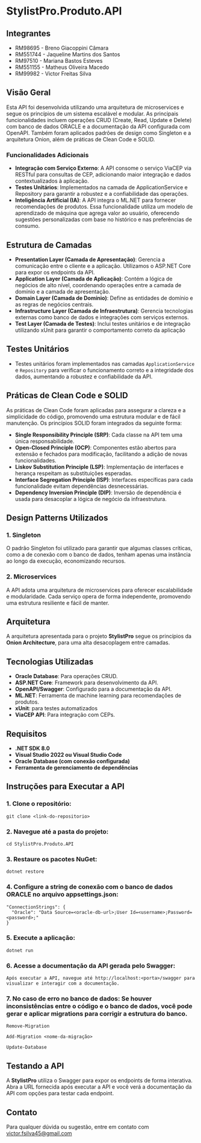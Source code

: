 # StylistPro.Produto.API

## Integrantes
- RM98695  - Breno Giacoppini Câmara   
- RM551744 - Jaqueline Martins dos Santos   
- RM97510  - Mariana Bastos Esteves   
- RM551155 - Matheus Oliveira Macedo   
- RM99982  - Victor Freitas Silva   

## Visão Geral
Esta API foi desenvolvida utilizando uma arquitetura de microservices e segue os princípios de um sistema escalável e modular. As principais funcionalidades incluem operações CRUD (Create, Read, Update e Delete) com banco de dados ORACLE e a documentação da API configurada com OpenAPI. Também foram aplicados padrões de design como Singleton e a arquitetura Onion, além de práticas de Clean Code e SOLID.

### Funcionalidades Adicionais
- **Integração com Serviço Externo**: A API consome o serviço ViaCEP via RESTful para consultas de CEP, adicionando maior integração e dados contextualizados à aplicação.
- **Testes Unitários**: Implementados na camada de ApplicationService e Repository para garantir a robustez e a confiabilidade das operações.
- **Inteligência Artificial (IA)**: A API integra o ML.NET para fornecer recomendações de produtos. Essa funcionalidade utiliza um modelo de aprendizado de máquina que agrega valor ao usuário, oferecendo sugestões personalizadas com base no histórico e nas preferências de consumo.

## Estrutura de Camadas

- **Presentation Layer (Camada de Apresentação)**: Gerencia a comunicação entre o cliente e a aplicação. Utilizamos o ASP.NET Core para expor os endpoints da API.
- **Application Layer (Camada de Aplicação)**: Contém a lógica de negócios de alto nível, coordenando operações entre a camada de domínio e a camada de apresentação.
- **Domain Layer (Camada de Domínio)**: Define as entidades de domínio e as regras de negócios centrais.
- **Infrastructure Layer (Camada de Infraestrutura)**: Gerencia tecnologias externas como banco de dados e integrações com serviços externos.
- **Test Layer (Camada de Testes)**: Inclui testes unitários e de integração utilizando xUnit para garantir o comportamento correto da aplicação

## Testes Unitários
- Testes unitários foram implementados nas camadas `ApplicationService` e `Repository` para verificar o funcionamento correto e a integridade dos dados, aumentando a robustez e confiabilidade da API.

## Práticas de Clean Code e SOLID
As práticas de Clean Code foram aplicadas para assegurar a clareza e a simplicidade do código, promovendo uma estrutura modular e de fácil manutenção. Os princípios SOLID foram integrados da seguinte forma:
- **Single Responsibility Principle (SRP)**: Cada classe na API tem uma única responsabilidade.
- **Open-Closed Principle (OCP)**: Componentes estão abertos para extensão e fechados para modificação, facilitando a adição de novas funcionalidades.
- **Liskov Substitution Principle (LSP)**: Implementação de interfaces e herança respeitam as substituições esperadas.
- **Interface Segregation Principle (ISP)**: Interfaces específicas para cada funcionalidade evitam dependências desnecessárias.
- **Dependency Inversion Principle (DIP)**: Inversão de dependência é usada para desacoplar a lógica de negócio da infraestrutura.

## Design Patterns Utilizados

### 1. Singleton
O padrão Singleton foi utilizado para garantir que algumas classes críticas, como a de conexão com o banco de dados, tenham apenas uma instância ao longo da execução, economizando recursos.

### 2. Microservices
A API adota uma arquitetura de microservices para oferecer escalabilidade e modularidade. Cada serviço opera de forma independente, promovendo uma estrutura resiliente e fácil de manter.

## Arquitetura

A arquitetura apresentada para o projeto **StylistPro** segue os princípios da **Onion Architecture**, para uma alta desacoplagem entre camadas.

## Tecnologias Utilizadas
- **Oracle Database**: Para operações CRUD.
- **ASP.NET Core**: Framework para desenvolvimento da API.
- **OpenAPI/Swagger**: Configurado para a documentação da API.
- **ML.NET**: Ferramenta de machine learning para recomendações de produtos.
- **xUnit**: para testes automatizados
- **ViaCEP API**: Para integração com CEPs.

## Requisitos
- **.NET SDK 8.0**
- **Visual Studio 2022 ou Visual Studio Code**
- **Oracle Database (com conexão configurada)**
- **Ferramenta de gerenciamento de dependências**

## Instruções para Executar a API

### 1. Clone o repositório:
```
git clone <link-do-repositorio>
```

### 2. Navegue até a pasta do projeto:
```
cd StylistPro.Produto.API
```

### 3. Restaure os pacotes NuGet:
```
dotnet restore
```

### 4. Configure a string de conexão com o banco de dados ORACLE no arquivo appsettings.json:
```
"ConnectionStrings": {
  "Oracle": "Data Source=<oracle-db-url>;User Id=<username>;Password=<password>;"
}
```

### 5. Execute a aplicação:
```
dotnet run
```

### 6. Acesse a documentação da API gerada pelo Swagger:
```
Após executar a API, navegue até http://localhost:<porta>/swagger para visualizar e interagir com a documentação.
```

### 7. No caso de erro no banco de dados: Se houver inconsistências entre o código e o banco de dados, você pode gerar e aplicar migrations para corrigir a estrutura do banco.
```
Remove-Migration
```
```
Add-Migration <nome-da-migração>
```
```
Update-Database
```

## Testando a API
A **StylistPro** utiliza o Swagger para expor os endpoints de forma interativa. Abra a URL fornecida após executar a API e você verá a documentação da API com opções para testar cada endpoint.

## Contato
Para qualquer dúvida ou sugestão, entre em contato com victor.fsilva45@gmail.com
